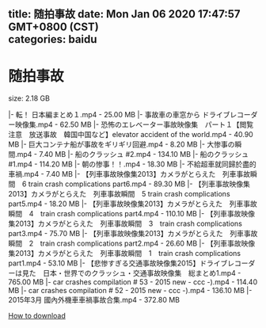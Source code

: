 
title: 随拍事故
date: Mon Jan 06 2020 17:47:57 GMT+0800 (CST)    
categories: baidu
---

# 随拍事故
size: 2.18 GB
 
 
|- 転！ 日本編まとめ１.mp4 - 25.00 MB
|- 事故車の車窓から ドライブレコーダー映像集.mp4 - 62.50 MB
|- 恐怖のエレベーター事故映像集　パート１【閲覧注意　放送事故　韓国中国など】elevator accident of the world.mp4 - 40.90 MB
|- 巨大コンテナ船が事故をギリギリ回避.mp4 - 8.20 MB
|- 大惨事の瞬間.mp4 - 7.40 MB
|- 船のクラッシュ #2.mp4 - 134.10 MB
|- 船のクラッシュ #1.mp4 - 114.20 MB
|- 朝の惨事！！.mp4 - 18.30 MB
|- 不給超車就同歸於盡的車禍.mp4 - 7.40 MB
|- 【列車事故映像集2013】カメラがとらえた　列車事故瞬間　6 train crash complications part6.mp4 - 89.30 MB
|- 【列車事故映像集2013】カメラがとらえた　列車事故瞬間　5 train crash complications part5.mp4 - 18.20 MB
|- 【列車事故映像集2013】カメラがとらえた　列車事故瞬間　4　train crash complications part4.mp4 - 110.10 MB
|- 【列車事故映像集2013】カメラがとらえた　列車事故瞬間　3　train crash complications part3.mp4 - 75.70 MB
|- 【列車事故映像集2013】カメラがとらえた　列車事故瞬間　2　train crash complications part2.mp4 - 26.60 MB
|- 【列車事故映像集2013】カメラがとらえた　列車事故瞬間　1　train crash complications part1.mp4 - 53.10 MB
|- 【悲惨すぎる交通事故映像集2015】ドライブレコーダーは見た　日本・世界でのクラッシュ・交通事故映像集　総まとめ1.mp4 - 765.00 MB
|- car crashes compilation # 53 - 2015 new - ccc -).mp4 - 114.40 MB
|- car crashes compilation # 52 - 2015 new - ccc -).mp4 - 136.10 MB
|- 2015年3月 國內外機車車禍事故合集.mp4 - 372.80 MB

[How to download](https://bpcam.bemobtrk.com/go/2ceec3aa-1ca2-46d6-b9ff-aaa5c184517c?jno=2429)